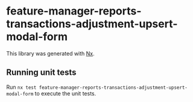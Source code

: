 # feature-manager-reports-transactions-adjustment-upsert-modal-form

This library was generated with [Nx](https://nx.dev).

## Running unit tests

Run `nx test feature-manager-reports-transactions-adjustment-upsert-modal-form` to execute the unit tests.
